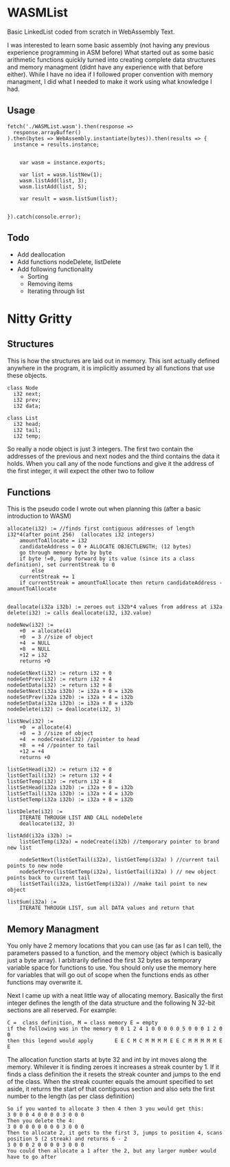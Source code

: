 # WASMList
Basic LinkedList coded from scratch in WebAssembly Text.

I was interested to learn some basic assembly (not having any previous experience programming in ASM before)
What started out as some basic arithmetic functions quickly turned into creating complete data structures and memory managment (didnt have any experience with that before either).
While I have no idea if I followed proper convention with memory managment, I did what I needed to make it work using what knowledge I had.

## Usage
```
fetch('./WASMList.wasm').then(response =>
  response.arrayBuffer()
).then(bytes => WebAssembly.instantiate(bytes)).then(results => {
  instance = results.instance;


	var wasm = instance.exports;

	var list = wasm.listNew(1);
	wasm.listAdd(list, 3);
	wasm.listAdd(list, 5);

	var result = wasm.listSum(list);


}).catch(console.error);

```

## Todo
* Add deallocation
* Add functions nodeDelete, listDelete
* Add following functionality
	* Sorting
	* Removing items
	* Iterating through list

# Nitty Gritty

## Structures
This is how the structures are laid out in memory. This isnt actually defined anywhere in the program, it is implicitly assumed by all functions that use these objects.
```
class Node
  i32 next;
  i32 prev;
  i32 data;

class List
  i32 head;
  i32 tail;
  i32 temp;
```
So really a node object is just 3 integers. The first two contain the addresses of the previous and next nodes and the third contains the data it holds. When you call any of the node functions and give it the address of the first integer, it will expect the other two to follow

## Functions
This is the pseudo code I wrote out when planning this (after a basic introduction to WASM)
```
allocate(i32) := //finds first contiguous addresses of length i32*4(after point 256)  (allocates i32 integers)
	amountToAllocate = i32
	candidateAddress = 0 + ALLOCATE OBJECTLENGTH; (12 bytes)
	go through memory byte by byte
	if byte !=0, jump forward by its value (since its a class definition), set currentStreak to 0
		else
	currentStreak += 1
	if currentStreak = amountToAllocate then return candidateAddress - amountToAllocate


deallocate(i32a i32b) := zeroes out i32b*4 values from address at i32a
delete(i32) := calls deallocate(i32, i32.value)

nodeNew(i32) :=
	+0  = allocate(4)
	+0  = 3 //size of object
	+4  = NULL
	+8  = NULL
	+12 = i32
    returns +0

nodeGetNext(i32) := return i32 + 0
nodeGetPrev(i32) := return i32 + 4
nodeGetData(i32) := return i32 + 8
nodeSetNext(i32a i32b) := i32a + 0 = i32b
nodeSetPrev(i32a i32b) := i32a + 4 = i32b
nodeSetData(i32a i32b) := i32a + 8 = i32b
nodeDelete(i32) := deallocate(i32, 3)

listNew(i32) :=
	+0  = allocate(4)
	+0  = 3 //size of object
	+4  = nodeCreate(i32) //pointer to head
	+8  = +4 //pointer to tail
	+12 = +4
	returns +0

listGetHead(i32) := return i32 + 0
listGetTail(i32) := return i32 + 4
listGetTemp(i32) := return i32 + 8
listSetHead(i32a i32b) := i32a + 0 = i32b
listSetTail(i32a i32b) := i32a + 4 = i32b
listSetTemp(i32a i32b) := i32a + 8 = i32b

listDelete(i32) :=
	ITERATE THROUGH LIST AND CALL nodeDelete
    deallocate(i32, 3)

listAdd(i32a i32b) :=
	listGetTemp(i32a) = nodeCreate(i32b) //temporary pointer to brand new list
    
    nodeSetNext(listGetTail(i32a), listGetTemp(i32a) ) //current tail points to new node
    nodeSetPrev(listGetTemp(i32a), listGetTail(i32a) ) // new object points back to current tail
    listSetTail(i32a, listGetTemp(i32a)) //make tail point to new object

listSum(i32a) :=
	ITERATE THROUGH LIST, sum all DATA values and return that
  ```


## Memory Managment
You only have 2 memory locations that you can use (as far as I can tell), the parameters passed to a function, and the memory object (which is basically just a byte array).
I arbitrarily defined the first 32 bytes as temporary variable space for functions to use. You should only use the memory here for variables that will go out of scope when the functions ends as other functions may overwrite it.

Next I came up with a neat little way of allocating memory. Basically the first integer defines the length of the data structure and the following N 32-bit sections are all reserved.
For example:
```
C =  class definition, M = class memory E = empty
if the following was in the memory 0 0 1 2 4 1 0 0 0 0 0 5 0 0 0 1 2 0 0
then this legend would apply       E E C M C M M M M E E C M M M M M E E
```

The allocation function starts at byte 32 and int by int moves along the memory. Whilever it is finding zeroes it increases a streak counter by 1. If it finds a class definition the it resets the streak counter and jumps to the end of the class.
When the streak counter equals the amount specified to set aside, it returns the start of that contiguous section and also sets the first number to the length (as per class definition)

```
So if you wanted to allocate 3 then 4 then 3 you would get this:
3 0 0 0 4 0 0 0 0 3 0 0 0
Then you delete the 4:
3 0 0 0 0 0 0 0 0 3 0 0 0
Then to allocate 2, it gets to the first 3, jumps to position 4, scans position 5 (2 streak) and returns 6 - 2
3 0 0 0 2 0 0 0 0 3 0 0 0 
You could then allocate a 1 after the 2, but any larger number would have to go after
```
